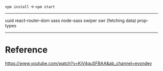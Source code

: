 `npm install` -> `npm start`

---
uuid
react-router-dom
sass
node-sass
swiper
swr (fetching data)
prop-types

---
# Reference
https://www.youtube.com/watch?v=KiV4quSFBAA&ab_channel=evondev